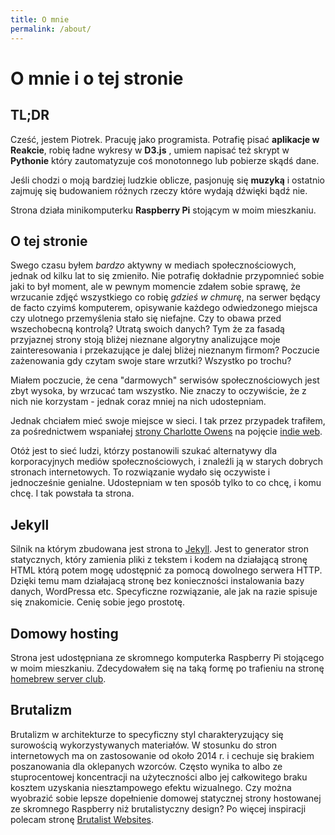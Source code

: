 ```yaml
---
title: O mnie
permalink: /about/
---
```

<h1 class="page-title"> O mnie i o tej stronie</h1>

## TL;DR

Cześć, jestem Piotrek. Pracuję jako programista. Potrafię pisać **aplikacje w Reakcie**, robię ładne wykresy w **D3.js** , umiem napisać też skrypt w **Pythonie** który zautomatyzuje coś monotonnego lub pobierze skądś dane. 

Jeśli chodzi o moją bardziej ludzkie oblicze, pasjonuję się **muzyką** i ostatnio zajmuję się budowaniem różnych rzeczy które wydają dźwięki bądź nie. 

Strona działa minikomputerku **Raspberry Pi** stojącym w moim mieszkaniu. 

## O tej stronie

Swego czasu byłem *bardzo* aktywny w mediach społecznościowych, jednak od kilku lat to się zmieniło. Nie potrafię dokładnie przypomnieć sobie jaki to był moment, ale w pewnym momencie zdałem sobie sprawę, że wrzucanie zdjęć wszystkiego co robię *gdzieś w chmurę*, na serwer będący de facto czyimś komputerem, opisywanie każdego odwiedzonego miejsca czy ulotnego przemyślenia stało się niefajne. Czy to obawa przed wszechobecną kontrolą? Utratą swoich danych? Tym że za fasadą przyjaznej strony stoją bliżej nieznane algorytny analizujące moje zainteresowania i przekazujące je dalej bliżej nieznanym firmom? Poczucie zażenowania gdy czytam swoje stare wrzutki? Wszystko po trochu?

Miałem poczucie, że cena "darmowych" serwisów społecznościowych jest zbyt wysoka, by wrzucać tam wszystko. Nie znaczy to oczywiście, że z nich nie korzystam - jednak coraz mniej na nich udostepniam.

Jednak chciałem mieć swoje miejsce w sieci. I tak przez przypadek trafiłem, za pośrednictwem wspaniałej [strony Charlotte Owens](https://www.sonniesedge.co.uk/) na pojęcie [indie web](https://indieweb.org/why).

Otóż jest to sieć ludzi, którzy postanowili szukać alternatywy dla korporacyjnych mediów społecznościowych, i znaleźli ją w starych dobrych stronach internetowych. To rozwiązanie wydało się oczywiste i jednocześnie genialne. Udostepniam w ten sposób tylko to co chcę, i komu chcę. I tak powstała ta strona. 

## Jekyll

Silnik na którym zbudowana jest strona to [Jekyll](https://www.jekyllrb.com). Jest to generator stron statycznych, który zamienia pliki z tekstem i kodem na działającą stronę HTML którą potem mogę udostępnić za pomocą dowolnego serwera HTTP. Dzięki temu mam działajacą stronę bez konieczności instalowania bazy danych, WordPressa etc. Specyficzne rozwiązanie, ale jak na razie spisuje się znakomicie. Cenię sobie jego prostotę. 

## Domowy hosting

Strona jest udostępniana ze skromnego komputerka Raspberry Pi stojącego w moim mieszkaniu. Zdecydowałem się na taką formę po trafieniu na stronę [homebrew server club](https://www.homebrewserver.club).

## Brutalizm

Brutalizm w architekturze to specyficzny styl charakteryzujący się surowością wykorzystywanych materiałów. W stosunku do stron internetowych ma on zastosowanie od około 2014 r. i cechuje się brakiem poszanowania dla oklepanych wzorców. Często wynika to albo ze stuprocentowej koncentracji na użyteczności albo jej całkowitego braku kosztem uzyskania niesztampowego efektu wizualnego. Czy można wyobrazić sobie lepsze dopełnienie domowej statycznej strony hostowanej ze skromnego Raspberry niż brutalistyczny design? Po więcej inspiracji polecam stronę [Brutalist Websites](https://brutalistwebsites.com).
